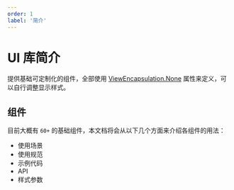 ```yaml
---
order: 1
label: '简介'
---
```


# UI 库简介

提供基础可定制化的组件，全部使用 [ViewEncapsulation.None](https://angular.cn/api/core/ViewEncapsulation) 属性来定义，可以自行调整显示样式。

## 组件

目前大概有 `60+` 的基础组件，本文档将会从以下几个方面来介绍各组件的用法：

- 使用场景
- 使用规范
- 示例代码
- API
- 样式参数
